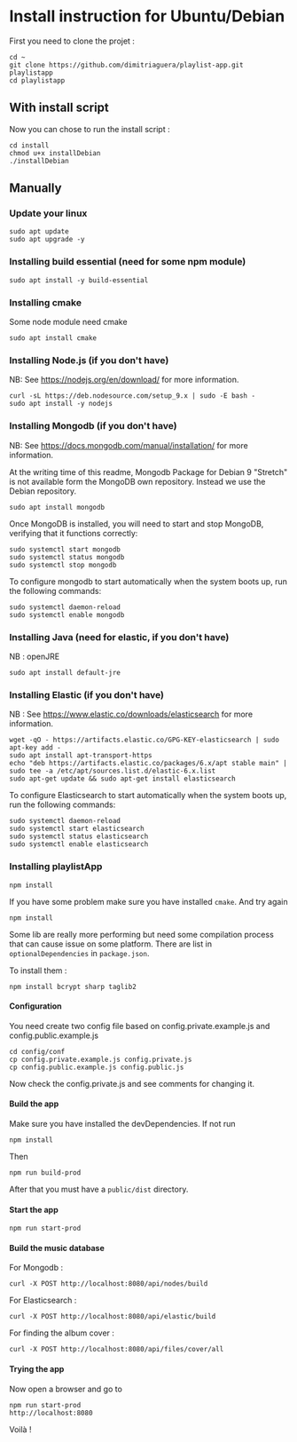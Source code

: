# Install instruction for Ubuntu/Debian


First you need to clone the projet :

```
cd ~
git clone https://github.com/dimitriaguera/playlist-app.git playlistapp
cd playlistapp
```


## With install script

Now you can chose to run the install script :

```
cd install
chmod u+x installDebian
./installDebian
```

## Manually 

### Update your linux

```
sudo apt update
sudo apt upgrade -y
```

### Installing build essential (need for some npm module)

```
sudo apt install -y build-essential
```

### Installing cmake

Some node module need cmake

```
sudo apt install cmake
```

### Installing Node.js (if you don't have)

NB: See https://nodejs.org/en/download/ for more information.

```
curl -sL https://deb.nodesource.com/setup_9.x | sudo -E bash -
sudo apt install -y nodejs
```

### Installing ﻿Mongodb (if you don't have)

NB: See https://docs.mongodb.com/manual/installation/ for more information.

At the writing time of this readme, Mongodb Package for Debian 9 "Stretch" is not available form the MongoDB own repository.
Instead we use the Debian repository.

```
sudo apt install mongodb
```

Once MongoDB is installed, you will need to start and stop MongoDB, verifying that it functions correctly:
```
sudo systemctl start mongodb
sudo systemctl status mongodb
sudo systemctl stop mongodb
```

To configure mongodb to start automatically when the system boots up, run the following commands:
```
sudo systemctl daemon-reload
sudo systemctl enable mongodb
```

### Installing ﻿Java (need for elastic, if you don't have)

NB : openJRE

```
sudo apt install default-jre
```

### Installing Elastic (if you don't have)

NB : See https://www.elastic.co/downloads/elasticsearch for more information.

```
wget -qO - https://artifacts.elastic.co/GPG-KEY-elasticsearch | sudo apt-key add -
sudo apt install apt-transport-https
echo "deb https://artifacts.elastic.co/packages/6.x/apt stable main" | sudo tee -a /etc/apt/sources.list.d/elastic-6.x.list
sudo apt-get update && sudo apt-get install elasticsearch
```

To configure Elasticsearch to start automatically when the system boots up, run the following commands:

```
sudo systemctl daemon-reload
sudo systemctl start elasticsearch
sudo systemctl status elasticsearch
sudo systemctl enable elasticsearch
```


### Installing playlistApp

```
npm install
```

If you have some problem make sure you have installed `cmake`.
And try again

```
npm install
```

Some lib are really more performing but need some compilation process that can cause issue on some platform.
There are list in `optionalDependencies` in `package.json`.

To install them :

```
npm install bcrypt sharp taglib2
```  

#### Configuration

You need create two config file based on config.private.example.js and config.public.example.js

```
cd config/conf
cp config.private.example.js config.private.js
cp config.public.example.js config.public.js
```

Now check the config.private.js and see comments for changing it.

#### Build the app

Make sure you have installed the devDependencies. If not run 

```
npm install 
```

Then 

```
npm run build-prod
```

After that you must have a `public/dist` directory.


#### Start the app

```
npm run start-prod
```

#### Build the music database

For Mongodb  :

```
curl -X POST http://localhost:8080/api/nodes/build
```

For Elasticsearch :

```
curl -X POST http://localhost:8080/api/elastic/build
```

For finding the album cover :

```
curl -X POST http://localhost:8080/api/files/cover/all
```

#### Trying the app

Now open a browser and go to 

```
npm run start-prod
http://localhost:8080
```

Voilà !